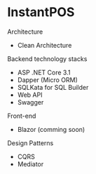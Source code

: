 # InstantPOS

Architecture
- Clean Architecture

Backend technology stacks
- ASP .NET Core 3.1
- Dapper (Micro ORM)
- SQLKata for SQL Builder
- Web API
- Swagger

Front-end 
- Blazor (comming soon)

Design Patterns
- CQRS
- Mediator
